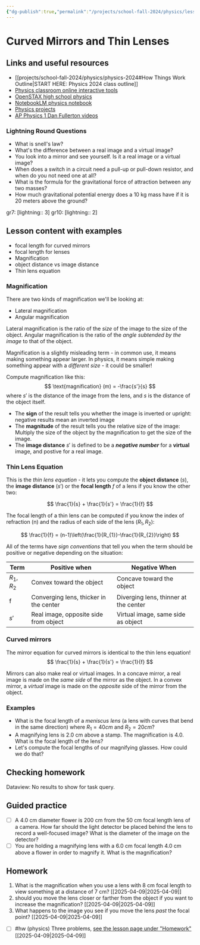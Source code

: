 ```yaml
---
{"dg-publish":true,"permalink":"/projects/school-fall-2024/physics/lessons/curved-mirrors-and-thin-lenses/"}
---
```



#  Curved Mirrors and Thin Lenses

## Links and useful resources 

- [[projects/school-fall-2024/physics/physics-2024#How Things Work Outline\|START HERE: Physics 2024 class outline]]
- [Physics classroom online interactive tools](https://www.physicsclassroom.com/Lesson-Plans/Algebra-Based-Physics)
- [OpenSTAX high school physics](https://openstax.org/books/physics/pages/1-introduction)
- [NotebookLM physics notebook](https://notebooklm.google.com/notebook/94fe29f5-cebb-4621-9e03-d20110b7a978)
- [Physics projects](https://www.sciencebuddies.org/science-fair-projects/science-projects/physics/high-school)
- [AP Physics 1 Dan Fullerton videos](https://www.youtube.com/playlist?list=PLd2HWlWc-MsysWuL9ksneEM8cl5bk3bHH)



### Lightning Round Questions

- What is snell's law? 
- What's the difference between a real image and a virtual image? 
- You look into a mirror and see yourself. Is it a real image or a virtual image? 
- When does a switch in a circuit need a pull-up or pull-down resistor, and when do you not need one at all? 
- What is the formula for the gravitational force of attraction between any two masses? 
- How much gravitational potential energy does a 10 kg mass have if it is 20 meters above the ground?  

gr7: [lightning:: 3]
gr10: [lightning:: 2]

## Lesson content with examples


- focal length for curved mirrors 
- focal length for lenses 
- Magnification 
- object distance vs image distance 
- Thin lens equation 

### Magnification

There are two kinds of magnification we'll be looking at:
- Lateral magnification
- Angular magnification

Lateral magnification is the ratio of the *size* of the image to the size of the object. Angular magnification is the ratio of the *angle subtended by the image* to that of the object.

Magnification is a slightly misleading term - in common use, it means making something appear larger. In physics, it means simple making something appear with a *different size* - it could be smaller!

Compute magnification like this:
$$
\text{magnification} (m) =  -\frac{s'}{s}
$$
where $s'$ is the distance of the image from the lens, and $s$ is the distance of the object itself. 
- The **sign** of the result tells you whether the image is inverted or upright: negative results mean an inverted image
- The **magnitude** of the result tells you the relative size of the image: Multiply the size of the object by the magnification to get the size of the image.
- The **image distance** $s'$ is defined to be a ***negative number*** for a **virtual** image, and postive for a real image.


### Thin Lens Equation

This is the *thin lens equation* - it lets you compute the **object distance** ($s$), the **image distance** ($s'$) or the **focal length** $f$ of a lens if you know the other two:

$$
\frac{1}{s} + \frac{1}{s'} = \frac{1}{f}
$$


The focal length of a thin lens can be computed if you know the index of refraction (n) and the radius of each side of the lens ($R_{1}, R_{2}$):

$$
\frac{1}{f} = (n-1)\left(\frac{1}{R_{1}}-\frac{1}{R_{2}}\right)
$$

All of the terms have *sign conventions* that tell you when the term should be positive or negative depending on the situation:

| Term          | Positive when                          | Negative When                         |
| ------------- | -------------------------------------- | ------------------------------------- |
| $R_{1},R_{2}$ | Convex toward the object               | Concave toward the object             |
| f             | Converging lens, thicker in the center | Diverging lens, thinner at the center |
| $s'$          | Real image, opposite side from object  | Virtual image, same side as object    |

### Curved mirrors

The mirror equation for curved mirrors is identical to the thin lens equation!
$$
\frac{1}{s} + \frac{1}{s'} = \frac{1}{f}
$$

Mirrors can also make real or virtual images. In a concave mirror, a real image is made on the *same side* of the mirror as the object. In a convex mirror, a *virtual* image is made on the *opposite* side of the mirror from the object.

### Examples

- What is the focal length of a *meniscus lens* (a lens with curves that bend in the same direction) where $R_{1}=40cm$ and $R_{2}=20cm$?
- A magnifying lens is 2.0 cm above a stamp. The magnification is 4.0. What is the focal length of the lens?
- Let's compute the focal lengths of our magnifying glasses. How could we do that?

## Checking homework
<div><div class="dataview dataview-error-box"><p class="dataview dataview-error-message">Dataview: No results to show for task query.</p></div></div>

## Guided practice


- [ ] A 4.0 cm diameter flower is 200 cm from the 50 cm focal length lens of a camera. How far should the light detector be placed behind the lens to record a well-focused image? What is the diameter of the image on the detector?  
- [ ] You are holding a magnifying lens with a 6.0 cm focal length 4.0 cm above a flower in order to magnify it. What is the magnification?  

## Homework

1. What is the magnification when you use a lens with 8 cm focal length to view something at a distance of 7 cm? [[2025-04-09\|2025-04-09]]
2. should you move the lens closer or farther from the object if you want to increase the magnification? [[2025-04-09\|2025-04-09]]
3. What happens to the image you see if you move the lens *past* the focal point? [[2025-04-09\|2025-04-09]]


- [ ] #hw (physics) Three problems, [see the lesson page under "Homework"](https://school.ginosterous.com/projects/school-fall-2024/physics/lessons/curved-mirrors-and-thin-lenses) [[2025-04-09\|2025-04-09]]
